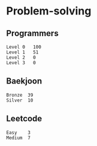 # Problem-solving 

## Programmers
```
Level 0	  100
Level 1   51
Level 2   0
Level 3   0
```


## Baekjoon
```
Bronze	39
Silver  10
```

## Leetcode
```
Easy    3
Medium  7
```
